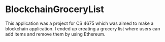 # BlockchainGroceryList
This application was a project for CS 4675 which was aimed to make a blockchain application. I ended up creating a grocery list where users can add items and remove them by using Ethereum.
